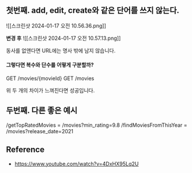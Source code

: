 ## 첫번째. add, edit, create와 같은 단어를 쓰지 않는다.
![[스크린샷 2024-01-17 오전 10.56.36.png]]

**변경 후** 
![[스크린샷 2024-01-17 오전 10.57.13.png]]

동사를 없앤다면 URL에는 명사 밖에 남지 않습니다. 

#### 그렇다면 복수와 단수를 어떻게 구분할까?

GET /movies/{movieId}
GET /movies

위 두 개의 차이가 느껴진다면 성공입니다.

## 두번째. 다른 좋은 예시
/getTopRatedMovies  =  /movies?min_rating=9.8
/findMoviesFromThisYear = /movies?release_date=2021

## Reference
- https://www.youtube.com/watch?v=4DxHX95Lq2U